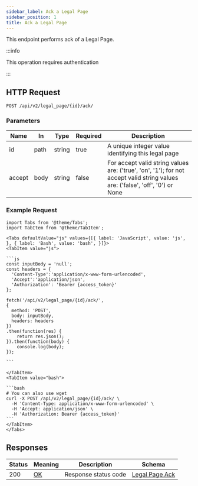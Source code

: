 ```yaml
---
sidebar_label: Ack a Legal Page
sidebar_position: 1
title: Ack a Legal Page
---
```


This endpoint performs ack of a Legal Page.

:::info

This operation requires authentication

:::

## HTTP Request

`POST /api/v2/legal_page/{id}/ack/`

### Parameters

| Name   | In   | Type   | Required | Description                                                                                                                    |
|--------|------|--------|----------|--------------------------------------------------------------------------------------------------------------------------------|
| id     | path | string | true     | A unique integer value identifying this legal page                                                                             |
| accept | body | string | false    | For accept valid string values are: ('true', 'on', '1'); for not accept valid string values are: ('false', 'off', '0') or None |

### Example Request

````mdx-code-block
import Tabs from '@theme/Tabs';
import TabItem from '@theme/TabItem';

<Tabs defaultValue="js" values={[{ label: 'JavaScript', value: 'js', }, { label: 'Bash', value: 'bash', }]}>
<TabItem value="js">

```js
const inputBody = 'null';
const headers = {
  'Content-Type':'application/x-www-form-urlencoded',
  'Accept':'application/json',
  'Authorization': 'Bearer {access_token}'
};

fetch('/api/v2/legal_page/{id}/ack/',
{
  method: 'POST',
  body: inputBody,
  headers: headers
})
.then(function(res) {
    return res.json();
}).then(function(body) {
    console.log(body);
});

```

</TabItem>
<TabItem value="bash">

```bash
# You can also use wget
curl -X POST /api/v2/legal_page/{id}/ack/ \
  -H 'Content-Type: application/x-www-form-urlencoded' \
  -H 'Accept: application/json' \
  -H 'Authorization: Bearer {access_token}'
```
</TabItem>
</Tabs>
````

## Responses

| Status | Meaning                                                 | Description          | Schema                                                         |
|--------|---------------------------------------------------------|----------------------|----------------------------------------------------------------|
| 200    | [OK](https://tools.ietf.org/html/rfc7231#section-6.3.1) | Response status code | [Legal Page Ack](/docs/apireference/v2/schemas/legal_page_ack) |


